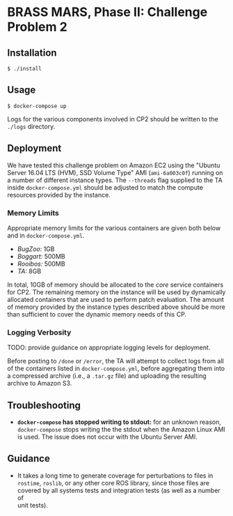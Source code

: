 # BRASS MARS, Phase II: Challenge Problem 2

## Installation

```
$ ./install
```

## Usage

```
$ docker-compose up
```

Logs for the various components involved in CP2 should be written to the
`./logs` directory.


## Deployment

We have tested this challenge problem on Amazon EC2 using the "Ubuntu Server
16.04 LTS (HVM), SSD Volume Type" AMI (`ami-6a003c0f`) running on a number of
different instance types. The `--threads` flag supplied to the TA inside
`docker-compose.yml` should be adjusted to match the compute resources
provided by the instance.


### Memory Limits

Appropriate memory limits for the various containers are given both below and
in `docker-compose.yml`.

* *BugZoo:* 1GB
* *Boggart:* 500MB
* *Rooibos:* 500MB
* *TA:* 8GB

In total, 10GB of memory should be allocated to the *core* service containers
for CP2. The remaining memory on the instance will be used by dynamically
allocated containers that are used to perform patch evaluation. The amount of
memory provided by the instance types described above should be more than
sufficient to cover the dynamic memory needs of this CP.


### Logging Verbosity

TODO: provide guidance on appropriate logging levels for deployment.

Before posting to `/done` or `/error`, the TA will attempt to collect logs
from all of the containers listed in `docker-compose.yml`, before aggregating
them into a compressed archive (i.e., a `.tar.gz` file) and uploading the
resulting archive to Amazon S3.


## Troubleshooting

* **`docker-compose` has stopped writing to stdout:** for an unknown reason,
  `docker-compose` stops writing the the stdout when the Amazon Linux AMI is
  used. The issue does not occur with the Ubuntu Server AMI.


## Guidance

* It takes a long time to generate coverage for perturbations to files in
  `rostime`, `roslib`, or any other core ROS library, since those files are
  covered by all systems tests and integration tests (as well as a number of\
  unit tests).
